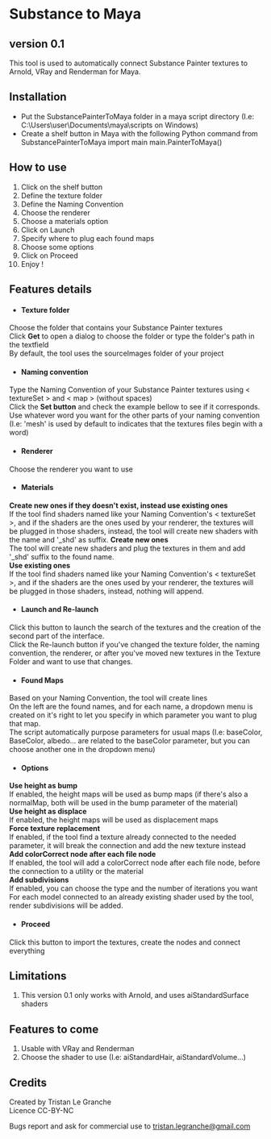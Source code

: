 # Substance to Maya
## version 0.1

This tool is used to automatically connect Substance Painter textures to Arnold, VRay and Renderman for Maya.

## Installation

* Put the SubstancePainterToMaya folder in a maya script directory (I.e: C:\Users\user\Documents\maya\scripts on Windows)   
* Create a shelf button in Maya with the following Python command
from SubstancePainterToMaya import main
main.PainterToMaya()

## How to use
1. Click on the shelf button
2. Define the texture folder
3. Define the Naming Convention
4. Choose the renderer
5. Choose a materials option
6. Click on Launch
7. Specify where to plug each found maps
8. Choose some options
9. Click on Proceed
10. Enjoy !

## Features details

* #### Texture folder
Choose the folder that contains your Substance Painter textures  
Click **Get** to open a dialog to choose the folder or type the folder's path in the textfield  
By default, the tool uses the sourceImages folder of your project

* #### Naming convention
Type the Naming Convention of your Substance Painter textures using < textureSet > and < map > (without spaces)  
Click the **Set button** and check the example bellow to see if it corresponds.  
Use whatever word you want for the other parts of your naming convention  
(I.e: 'mesh' is used by default to indicates that the textures files begin with a word)

* #### Renderer
Choose the renderer you want to use

* #### Materials
**Create new ones if they doesn't exist, instead use existing ones**  
If the tool find shaders named like your Naming Convention's < textureSet >, and if the shaders are the ones used by your renderer, the textures will be plugged in those shaders, instead, the tool will create new shaders with the name and '_shd' as suffix. 
**Create new ones**  
The tool will create new shaders and plug the textures in them and add '_shd' suffix to the found name.  
**Use existing ones**  
If the tool find shaders named like your Naming Convention's < textureSet >, and if the shaders are the ones used by your renderer, the textures will be plugged in those shaders, instead, nothing will append.

* #### Launch and Re-launch
Click this button to launch the search of the textures and the creation of the second part of the interface.  
Click the Re-launch button if you've changed the texture folder, the naming convention, the renderer, or after you've moved new textures in the Texture Folder and want to use that changes.

* #### Found Maps
Based on your Naming Convention, the tool will create lines  
On the left are the found names, and for each name, a dropdown menu is created on it's right to let you specify in which parameter you want to plug that map.   
The script automatically purpose parameters for usual maps (I.e: baseColor, BaseColor, albedo... are related to the baseColor parameter, but you can choose another one in the dropdown menu)   

* #### Options
**Use height as bump**  
If enabled, the height maps will be used as bump maps (if there's also a normalMap, both will be used in the bump parameter of the material)  
**Use height as displace**  
If enabled, the height maps will be used as displacement maps  
**Force texture replacement**  
If enabled, if the tool find a texture already connected to the needed parameter, it will break the connection and add the new texture instead   
**Add colorCorrect node after each file node**  
If enabled, the tool will add a colorCorrect node after each file node, before the connection to a utility or the material  
**Add subdivisions**  
If enabled, you can choose the type and the number of iterations you want  
For each model connected to an already existing shader used by the tool, render subdivisions will be added.

* #### Proceed
Click this button to import the textures, create the nodes and connect everything

## Limitations

1. This version 0.1 only works with Arnold, and uses aiStandardSurface shaders

## Features to come

1. Usable with VRay and Renderman
2. Choose the shader to use (I.e: aiStandardHair, aiStandardVolume...)

## Credits

Created by Tristan Le Granche  
Licence CC-BY-NC  

Bugs report and ask for commercial use to tristan.legranche@gmail.com